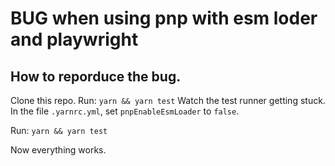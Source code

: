 # BUG when using pnp with esm loder and playwright

## How to reporduce the bug.

Clone this repo.
Run:
`yarn && yarn test`
Watch the test runner getting stuck.
In the file `.yarnrc.yml`, set `pnpEnableEsmLoader` to `false`.

Run:
`yarn && yarn test`

Now everything works.
